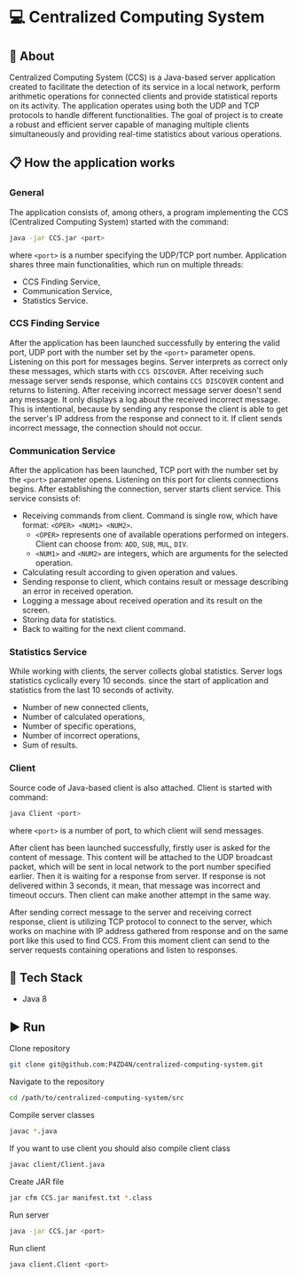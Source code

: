 # 💻 Centralized Computing System

## 👀 About

Centralized Computing System (CCS) is a Java-based server application created to facilitate the detection of its service in a local network, perform arithmetic operations for connected clients and provide statistical reports on its activity. The application operates using both the UDP and TCP protocols to handle different functionalities. The goal of project is to create a robust and efficient server capable of managing multiple clients simultaneously and providing real-time statistics about various operations.

## 📋 How the application works

### General

The application consists of, among others, a program implementing the CCS (Centralized Computing System) started with the command:
```bash
java -jar CCS.jar <port>
```
where ```<port>``` is a number specifying the UDP/TCP port number.  Application shares three main functionalities, which run on multiple threads:

- CCS Finding Service,
- Communication Service,
- Statistics Service.

### CCS Finding Service

After the application has been launched successfully by entering the valid port, UDP port with the number set by the ```<port>``` parameter opens.  Listening on this port for messages begins. Server interprets as correct only these messages, which starts with ```CCS DISCOVER```. After receiving such message server sends response, which contains ```CCS DISCOVER``` content and returns to listening. After receiving incorrect message server doesn't send any message. It only displays a log about the received incorrect message. This is intentional, because by sending any response the client is able to get the server's IP address from the response and connect to it. If client sends incorrect message, the connection should not occur.

### Communication Service

After the application has been launched, TCP port with the number set by the ```<port>``` parameter opens. Listening on this port for clients connections begins. After establishing the connection, server starts client service. This service consists of:

- Receiving commands from client. Command is single row, which have format: ```<OPER> <NUM1> <NUM2>```.
	- ```<OPER>``` represents one of available operations performed on integers. Client can choose from: ```ADD```, ```SUB```, ```MUL```, ```DIV```.
	- ```<NUM1>``` and ```<NUM2>``` are integers, which are arguments for the selected operation.
- Calculating result according to given operation and values.
- Sending response to client, which contains result or message describing an error in received operation.
- Logging a message about received operation and its result on the screen.
- Storing data for statistics.
- Back to waiting for the next client command.

### Statistics Service

While working with clients, the server collects global statistics. Server logs statistics cyclically every 10 seconds. since the start of application and statistics from the last 10 seconds of activity.

- Number of new connected clients,
- Number of calculated operations,
- Number of specific operations,
- Number of incorrect operations,
- Sum of results.

### Client

Source code of Java-based client is also attached. Client is started with command:

```bash
java Client <port>
```

where ```<port>``` is a number of port, to which client will send messages.  

After client has been launched successfully, firstly user is asked for the content of message. This content will be attached to the UDP broadcast packet, which will be sent in local network to the port number specified earlier. Then it is waiting for a response from server. If response is not delivered within 3 seconds, it mean, that message was incorrect  and timeout occurs. Then client can make another attempt in the same way.

After sending correct message to the server and receiving correct response, client is utilizing TCP protocol to connect to the server, which works on machine with IP address gathered from response and on the same port like this used to find CCS. From this moment client can send to the server requests containing operations and listen to responses.

## 🔧 Tech Stack

- Java 8

## ▶️ Run
Clone repository

```bash
git clone git@github.com:P4ZD4N/centralized-computing-system.git
```

Navigate to the repository

```bash
cd /path/to/centralized-computing-system/src
```

Compile server classes

```bash
javac *.java
```

If you want to use client you should also compile client class

```bash
javac client/Client.java
```

Create JAR file

```bash
jar cfm CCS.jar manifest.txt *.class
```

Run server

```bash
java -jar CCS.jar <port>
```

Run client

```bash
java client.Client <port>
```

